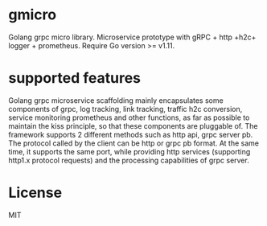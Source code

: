 # gmicro
  
  Golang grpc micro library.
  Microservice prototype with gRPC + http +h2c+ logger + prometheus.
  Require Go version >= v1.11.

# supported features

  Golang grpc microservice scaffolding mainly encapsulates some components of grpc,
  log tracking, link tracking, traffic h2c conversion, service monitoring prometheus and other functions, 
  as far as possible to maintain the kiss principle, so that these components are pluggable of. 
  The framework supports 2 different methods such as http api, grpc server pb. 
  The protocol called by the client can be http or grpc pb format. At the same time, 
  it supports the same port, while providing http services (supporting http1.x protocol requests) 
  and the processing capabilities of grpc server.

# License

  MIT
